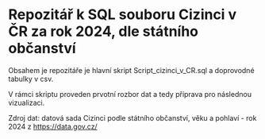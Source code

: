 # Repozitář k SQL souboru Cizinci v ČR za rok 2024, dle státního občanství
Obsahem je repozitáře je hlavní skript Script_cizinci_v_CR.sql a doprovodné tabulky v csv.


V rámci skriptu proveden prvotní rozbor dat a tedy příprava pro následnou vizualizaci.


Zdroj dat: datová sada Cizinci podle státního občanství, věku a pohlaví - rok 2024 z https://data.gov.cz/


